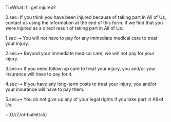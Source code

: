 Ti=What if I get injured?

0.sec=If you think you have been injured because of taking part in All of Us, contact us using the information at the end of this form. If we find that you were injured as a direct result of taking part in All of Us:

1.sec=• You will not have to pay for any immediate medical care to treat your injury.

2.sec=• Beyond your immediate medical care, we will not pay for your injury.

3.sec=• If you need follow-up care to treat your injury, you and/or your insurance will have to pay for it.

4.sec=• If you have any long-term costs to treat your injury, you and/or your insurance will have to pay them.

5.sec=• You do not give up any of your legal rights if you take part in All of Us.

=[G//Z/ol-bullet/s5]
